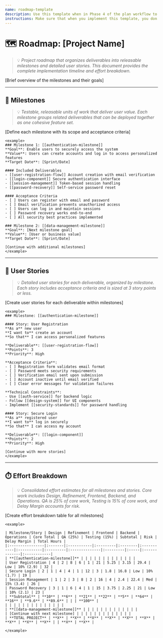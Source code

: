 ```yaml
---
name: roadmap-template
description: Use this template when in Phase 4 of the plan workflow to create a project roadmap that organizes deliverables into milestones and create user stories with effort estimates.
instructions: Make sure that when you implement this template, you don't include these instructions or any other front matter from this template in your work. Output should always and only be the markdown part outside of the front matter. Never include any tags like <example>, <commentary>, or similar tags - these serve only to increase clarity about implementation. Always use single [ ] brackets to indicate instructions the implementer should follow. When referencing other documents from this project, use wikilinks format [[filename-example-wiki-link]] to reference them. Do not include the file extension or path.
---
```

# 🗺️ Roadmap: [Project Name]
> 💡 *Project roadmap that organizes deliverables into releasable milestones and detailed user stories. This document provides the complete implementation timeline and effort breakdown.*

[Brief overview of the milestones and their goals]

---

## 🎯 Milestones
> 💡 *Testable, releasable units of work that deliver user value. Each milestone groups related deliverables that can be deployed together as one cohesive feature set.*

[Define each milestone with its scope and acceptance criteria]

```
<example>
### Milestone 1: [[authentication-milestone]]
**Goal**: Enable users to securely access the system
**Value**: Users can create accounts and log in to access personalized features
**Target Date**: [Sprint/Date]

#### Included Deliverables
- [[user-registration-flow]] Account creation with email verification
- [[login-component]] Secure authentication interface
- [[session-management]] Token-based session handling
- [[password-recovery]] Self-service password reset

#### Acceptance Criteria
- [ ] Users can register with email and password
- [ ] Email verification prevents unauthorized access
- [ ] Users can log in and maintain sessions
- [ ] Password recovery works end-to-end
- [ ] All security best practices implemented

### Milestone 2: [[data-management-milestone]]
**Goal**: [Next milestone goal]
**Value**: [User or business value]
**Target Date**: [Sprint/Date]

[Continue with additional milestones]
</example>
```

---

## 📝 User Stories
> 💡 *Detailed user stories for each deliverable, organized by milestone. Each story includes acceptance criteria and is sized at 3 story points or less.*

[Create user stories for each deliverable within milestones]

```
<example>
### Milestone: [[authentication-milestone]]

#### Story: User Registration
**As a** new user  
**I want to** create an account  
**So that** I can access personalized features

**Deliverable**: [[user-registration-flow]]
**Points**: 3
**Priority**: High

**Acceptance Criteria**:
- [ ] Registration form validates email format
- [ ] Password meets security requirements
- [ ] Verification email sent upon submission
- [ ] Account inactive until email verified
- [ ] Clear error messages for validation failures

**Technical Constraints**:
- Use [[auth-service]] for backend logic
- Follow [[design-system]] for UI components
- Implement [[security-standards]] for password handling

#### Story: Secure Login
**As a** registered user  
**I want to** log in securely  
**So that** I can access my account

**Deliverable**: [[login-component]]
**Points**: 2
**Priority**: High

[Continue with more stories]
</example>
```

---

## ⏱️ Effort Breakdown
> 💡 *Consolidated effort estimates for all milestones and stories. Core work includes Design, Refinement, Frontend, Backend, and Operations. QA is 25% of core work, Testing is 15% of core work, and Delay Margin accounts for risk.*

[Create effort breakdown table for all milestones]

```
<example>

| Milestone/Story | Design | Refinement | Frontend | Backend | Operations | Core Total | QA (25%) | Testing (15%) | Subtotal | Risk | Delay Margin | Total Hours |
|:----------------|:-------|:-----------|:---------|:--------|:-----------|:-----------|:---------|:--------------|:---------|:-----|:-------------|:------------|
| **[[authentication-milestone]]** | | | | | | | | | | | | |
| User Registration | 4 | 2 | 8 | 6 | 1 | 21 | 5.25 | 3.15 | 29.4 | Low | 10% (2.9) | 32 |
| Secure Login | 2 | 1 | 4 | 4 | 1 | 12 | 3 | 1.8 | 16.8 | Low | 10% (1.7) | 19 |
| Session Management | 1 | 2 | 3 | 8 | 2 | 16 | 4 | 2.4 | 22.4 | Med | 15% (3.4) | 26 |
| Password Recovery | 3 | 1 | 6 | 4 | 1 | 15 | 3.75 | 2.25 | 21 | Low | 10% (2.1) | 23 |
| **Subtotal** | **10** | **6** | **21** | **22** | **5** | **64** | **16** | **9.6** | **89.6** | | | **100** |
| | | | | | | | | | | | | |
| **[[data-management-milestone]]** | | | | | | | | | | | | |
| [Continue with next milestone] | | | | | | | | | | | | |
| **TOTAL PROJECT** | **X** | **X** | **X** | **X** | **X** | **X** | **X** | **X** | **X** | | **X** | **X** |

</example>
```
